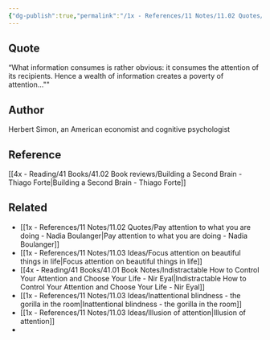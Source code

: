 ```yaml
---
{"dg-publish":true,"permalink":"/1x - References/11 Notes/11.02 Quotes/Wealth of information creates poverty of attention - Herbert Simon/","title":"Wealth of information creates poverty of attention - Herbert Simon","noteIcon":"","created":"2023-09-15T16:52:04.429+03:00","updated":"2024-02-14T20:18:36.509+03:00"}
---
```



## Quote
“What information consumes is rather obvious: it consumes the attention of its recipients. Hence a wealth of information creates a poverty of attention…""


## Author
Herbert Simon, an American economist and cognitive psychologist

## Reference
[[4x - Reading/41 Books/41.02 Book reviews/Building a Second Brain - Thiago Forte\|Building a Second Brain - Thiago Forte]]

## Related
- [[1x - References/11 Notes/11.02 Quotes/Pay attention to what you are doing - Nadia Boulanger\|Pay attention to what you are doing - Nadia Boulanger]]
- [[1x - References/11 Notes/11.03 Ideas/Focus attention on beautiful things in life\|Focus attention on beautiful things in life]]
- [[4x - Reading/41 Books/41.01 Book Notes/Indistractable How to Control Your Attention and Choose Your Life - Nir Eyal\|Indistractable How to Control Your Attention and Choose Your Life - Nir Eyal]]
- [[1x - References/11 Notes/11.03 Ideas/Inattentional blindness - the gorilla in the room\|Inattentional blindness - the gorilla in the room]]
- [[1x - References/11 Notes/11.03 Ideas/Illusion of attention\|Illusion of attention]]
- 